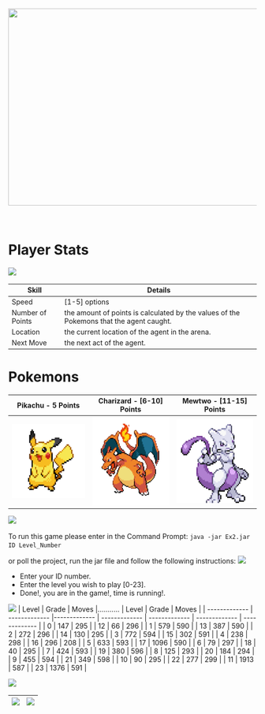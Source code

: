 <p>&nbsp;</p>
<p>&nbsp;</p>
<p align="center">
  <img width="800" height="400" src="https://i.ibb.co/M2BwdDW/background.jpg">
</p>
<p>&nbsp;</p>

# Player Stats

![](https://www.pokecommunity.com/customavatars/avatar514181_2.gif)

| Skill | Details|
| ------------- | ------------- | 
|Speed  | [1-5] options | 
|Number of Points| the amount of points is calculated by the values of the Pokemons that the agent caught. |
|Location |  the current location of the agent in the arena.|
|Next Move | the next act of the agent. |

# Pokemons

| Pikachu - 5 Points  | Charizard - [6-10] Points| Mewtwo - [11-15] Points|
| ------------- | ------------- | ------------- |
| <img width="170" height="150" src="https://github.com/DorAzaria/Ariel_OOP_Ex2/blob/master/resource/pikachu.gif?raw=true">| <img width="170" height="180" src="https://github.com/DorAzaria/Ariel_OOP_Ex2/blob/master/resource/charizard.gif?raw=true">| <img width="170" height="170" src="https://github.com/DorAzaria/Ariel_OOP_Ex2/blob/master/resource/mewtwo.gif?raw=true">|

![](https://i.ibb.co/0FnhjnW/pokemon-Header3.jpg)

To run this game please enter in the Command Prompt: 
`java -jar Ex2.jar ID Level_Number `

or poll the project, run the jar file and follow the following instructions:
![](https://i.ibb.co/ZhZFqqP/login.jpg)
* Enter your ID number.
* Enter the level you wish to play [0-23].
* Done!, you are in the game!, time is running!.

![](https://i.ibb.co/NWWSmG3/pokemon-Header2.jpg)
| Level  | Grade | Moves |...........   | Level  | Grade | Moves |
| ------------- | ------------- |------------- | ------------- | ------------- | ------------- | ------------- |
| 0  | 147  | 295  |          | 12 | 66   | 296  |
| 1  | 579  | 590  |          | 13 | 387  | 590  |
| 2  | 272  | 296  |          | 14 | 130  | 295  |
| 3  | 772  | 594  |          | 15 | 302  | 591  |
| 4  | 238  | 298  |          | 16 | 296  | 208  |
| 5  | 633  | 593  |          | 17 | 1096 | 590  |
| 6  | 79   | 297  |          | 18 | 40   | 295  |
| 7  | 424  | 593  |          | 19 | 380  | 596  |
| 8  | 125  | 293  |          | 20 | 184  | 294  |
| 9  | 455  | 594  |          | 21 | 349  | 598  |
| 10 | 90   | 295  |          | 22 | 277  | 299  |
| 11 | 1913 | 587  |          | 23 | 1376 | 591  |

![](https://i.ibb.co/CWYhJvf/pokemon-Header4.jpg)

|  ![](https://i.ibb.co/vXpwfNC/gameplay.png) | ![](https://i.ibb.co/Fh4FByH/S.png)| 
| ------------- | ------------- |

